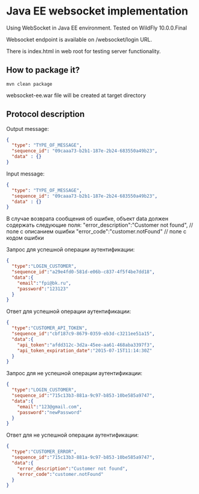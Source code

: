 # Java EE websocket implementation

Using WebSocket in Java EE environment. Tested on WildFly 10.0.0.Final

Websocket endpoint is available on /websocket/login URL.

There is index.html in web root for testing server functionality.

## How to package it?

    mvn clean package

websocket-ee.war file will be created at target directory

## Protocol description

Output message:
```json
{ 
  "type": "TYPE_OF_MESSAGE",
  "sequence_id": "09caaa73-b2b1-187e-2b24-683550a49b23",
  "data" : {}
}
```

Input message:
```json
{ 
  "type": "TYPE_OF_MESSAGE",
  "sequence_id": "09caaa73-b2b1-187e-2b24-683550a49b23",
  "data" : {}
}
```

В случае возврата сообщения об ошибке, объект data должен содержать следующие поля:
"error_description":"Customer not found", // поле с описанием ошибки
"error_code":"customer.notFound" // поле с кодом ошибки

Запрос для успешной операции аутентификации:
```json
{
  "type":"LOGIN_CUSTOMER",
  "sequence_id":"a29e4fd0-581d-e06b-c837-4f5f4be7dd18",
  "data":{
    "email":"fpi@bk.ru",
    "password":"123123"
  }
}
```

Ответ для успешной операции аутентификации: 
```json
{
  "type":"CUSTOMER_API_TOKEN",
  "sequence_id":"cbf187c9-8679-0359-eb3d-c3211ee51a15",
  "data":{
    "api_token":"afdd312c-3d2a-45ee-aa61-468aba3397f3",
    "api_token_expiration_date":"2015-07-15T11:14:30Z"
  }
}
```

Запрос для не успешной операции аутентификации: 
```json
{
  "type":"LOGIN_CUSTOMER",
  "sequence_id":"715c13b3-881a-9c97-b853-10be585a9747",
  "data":{
    "email":"123@gmail.com",
    "password":"newPassword"
  }
}
```

Ответ для не успешной операции аутентификации: 
```json
{
  "type":"CUSTOMER_ERROR",
  "sequence_id":"715c13b3-881a-9c97-b853-10be585a9747",
  "data":{
    "error_description":"Customer not found",
    "error_code":"customer.notFound"
  }
}
```
